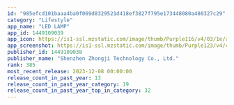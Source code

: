 ```yaml
---
id: "985efcd101baaa4ba0f069d8329521d418ef3827f795e173448080a480327c29"
category: "Lifestyle"
app_name: "LED LAMP"
app_id: 1449109039
app_icon: https://is1-ssl.mzstatic.com/image/thumb/Purple116/v4/03/1e/a9/031ea999-12d1-8a4b-da3d-3d0102df0c3d/AppIcon-1x_U007emarketing-0-7-0-0-sRGB-85-220-0.png/1024x1024bb.png
app_screenshot: https://is1-ssl.mzstatic.com/image/thumb/Purple123/v4/c1/ba/b1/c1bab12c-9523-7395-7d06-7f65a2fd444d/pr_source.png/1242x2688bb.png
publisher_id: 1449109038
publisher_name: "Shenzhen Zhongji Technology Co., Ltd."
rank: 385
most_recent_release: 2023-12-08 00:00:00
release_count_in_past_year: 13
release_count_in_past_year_category: 19
release_count_in_past_year_top_in_category: 32
---
```

